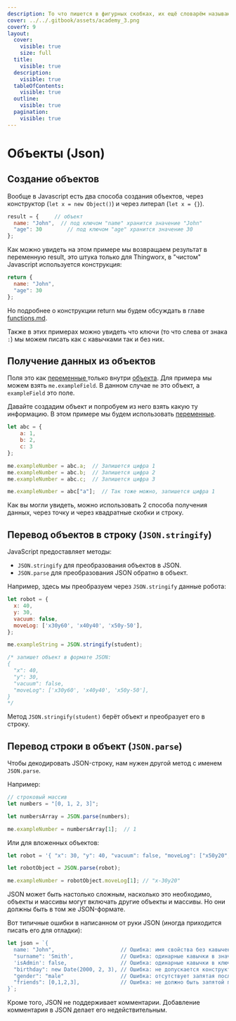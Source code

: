 ```yaml
---
description: То что пишется в фигурных скобках, их ещё словарём называют
cover: ../../.gitbook/assets/academy_3.png
coverY: 9
layout:
  cover:
    visible: true
    size: full
  title:
    visible: true
  description:
    visible: true
  tableOfContents:
    visible: true
  outline:
    visible: true
  pagination:
    visible: true
---
```


# Объекты (Json)

## Создание объектов

Вообще в Javascript есть два способа создания объектов, через конструктор (`let x = new Object()`) и через литерал (`let x = {}`).

```javascript
result = {     // объект
  name: "John",  // под ключом "name" хранится значение "John"
  "age": 30        // под ключом "age" хранится значение 30
};
```

Как можно увидеть на этом примере мы возвращаем результат в переменную result, это штука только для Thingworx, в "чистом" Javascript используется конструкция:

```javascript
return {
  name: "John",
  "age": 30
};
```

Но подробнее о конструкции return мы будем обсуждать в главе [functions.md](../functions.md "mention").

Также в этих примерах можно увидеть что ключи (то что слева от знака `:`) мы можем писать как с кавычками так и без них.

## Получение данных из объектов

Поля это как [переменные ](../peremennye.md)только внутри [объекта](objects.md). Для примера мы можем взять `me.exampleField`. В данном случае `me` это объект, а `exampleField` это поле.&#x20;

Давайте создадим объект и попробуем из него взять какую ту информацию. В этом примере мы будем использовать [переменные](../peremennye.md).

```javascript
let abc = {
    a: 1,
    b: 2,
    c: 3
};

me.exampleNumber = abc.a;  // Запишется цифра 1
me.exampleNumber = abc.b;  // Запишется цифра 2
me.exampleNumber = abc.c;  // Запишется цифра 3

me.exampleNumber = abc["a"];  // Так тоже можно, запишется цифра 1
```

Как вы могли увидеть, можно использовать 2 способа получения данных, через точку и через квадратные скобки и строку.

## Перевод объектов в строку (`JSON.stringify`)

JavaScript предоставляет методы:

* `JSON.stringify` для преобразования объектов в JSON.
* `JSON.parse` для преобразования JSON обратно в объект.

Например, здесь мы преобразуем через `JSON.stringify` данные робота:

```javascript
let robot = {
  x: 40,
  y: 30,
  vacuum: false,
  moveLog: ['x30y60', 'x40y40', 'x50y-50'],
};

me.exampleString = JSON.stringify(student);

/* запишет объект в формате JSON:
{
  "x": 40,
  "y": 30,
  "vacuum": false,
  "moveLog": ['x30y60', 'x40y40', 'x50y-50'],
}
*/
```

Метод `JSON.stringify(student)` берёт объект и преобразует его в строку.

## Перевод строки в объект (`JSON.parse`)

Чтобы декодировать JSON-строку, нам нужен другой метод с именем `JSON.parse`.

Например:

```javascript
// строковый массив
let numbers = "[0, 1, 2, 3]";

let numbersArray = JSON.parse(numbers);

me.exampleNumber = numbersArray[1];  // 1
```

Или для вложенных объектов:

```javascript
let robot = '{ "x": 30, "y": 40, "vacuum": false, "moveLog": ["x50y20", "x-30y20", "x10y10"] }';

let robotObject = JSON.parse(robot);

me.exampleNumber = robotObject.moveLog[1]; // "x-30y20"
```

JSON может быть настолько сложным, насколько это необходимо, объекты и массивы могут включать другие объекты и массивы. Но они должны быть в том же JSON-формате.

Вот типичные ошибки в написанном от руки JSON (иногда приходится писать его для отладки):

```javascript
let json = `{
  name: "John",                     // Ошибка: имя свойства без кавычек
  "surname": 'Smith',               // Ошибка: одинарные кавычки в значении (должны быть двойными)
  'isAdmin': false,                 // Ошибка: одинарные кавычки в ключе (должны быть двойными)
  "birthday": new Date(2000, 2, 3), // Ошибка: не допускается конструктор "new", только значения
  "gender": "male"                  // Ошибка: отсутствует запятая после непоследнего свойства
  "friends": [0,1,2,3],             // Ошибка: не должно быть запятой после последнего свойства
}`;
```

Кроме того, JSON не поддерживает комментарии. Добавление комментария в JSON делает его недействительным.
